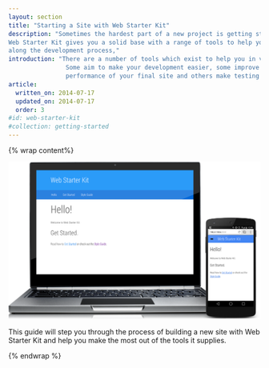 ```yaml
---
layout: section
title: "Starting a Site with Web Starter Kit"
description: "Sometimes the hardest part of a new project is getting started.
Web Starter Kit gives you a solid base with a range of tools to help you
along the development process,"
introduction: "There are a number of tools which exist to help you in various ways.
                Some aim to make your development easier, some improve the
                performance of your final site and others make testing smoother."
article:
  written_on: 2014-07-17
  updated_on: 2014-07-17
  order: 3
#id: web-starter-kit
#collection: getting-started
---
```


{% wrap content%}

<img src="images/wsk-on-pixel-n5.png">

This guide will step you through the process of building a new site with Web
Starter Kit and help you make the most out of the tools it supplies.

{% endwrap %}
